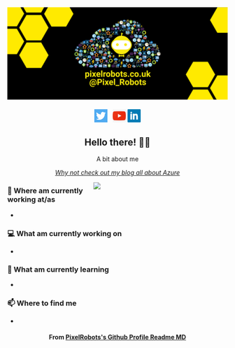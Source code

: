 ## [![PixelRobots header](https://github.com/PixelRobots/PixelRobots/blob/master/images/PixelRobots_Desktop_Wallpaper.png?raw=true)](https://pixelrobots.co.uk)

<p align='center'>
<a href="https://twitter.com/Pixel_Robots"><img height="30" src="https://github.com/PixelRobots/PixelRobots/blob/master/images/twitter.png?raw=true"></a>&nbsp;&nbsp;
<a href="https://www.youtube.com/channel/UCs6gF5L-7iaoHlTDYpAlgsQ/"><img height="30" src="https://github.com/PixelRobots/PixelRobots/blob/master/images/youtube.png?raw=true"></a>
<a href="https://www.linkedin.com/in/richard-hooper-598a1412/"><img height="30" src="https://github.com/PixelRobots/PixelRobots/blob/master/images/linkedin.png?raw=true"></a>
</p>

<h2 align="center">Hello there! 👋🤓</h2>
<p align="center">A bit about me</p>

<em><p align="center"><a href="https://pixelrobots.co.uk">Why not check out my blog all about Azure</a></p></em>
<p>
  
  <a href="https://pixelrobots.co.uk/"><img width="307" align='right' src="image URL"></a>
</p>

### 💼 Where am currently working at/as
- 

### 💻 What am currently working on
- 

### 📖 What am currently learning
- 

### 📫 Where to find me
- 

<h4 align="center">From <a href="https://github.com/pixelrobots/pixelrobots"> PixelRobots's Github Profile Readme MD</a></h4>
